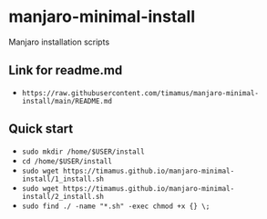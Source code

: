 # manjaro-minimal-install
Manjaro installation scripts

## Link for readme.md 

- `https://raw.githubusercontent.com/timamus/manjaro-minimal-install/main/README.md`

## Quick start

- `sudo mkdir /home/$USER/install`
- `cd /home/$USER/install`
- `sudo wget https://timamus.github.io/manjaro-minimal-install/1_install.sh`
- `sudo wget https://timamus.github.io/manjaro-minimal-install/2_install.sh`
- `sudo find ./ -name "*.sh" -exec chmod +x {} \;`
